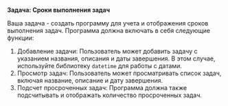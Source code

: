 **Задача: Сроки выполнения задач**

Ваша задача - создать программу для учета и отображения сроков выполнения задач. Программа должна включать в себя следующие функции:

1. Добавление задачи: Пользователь может добавить задачу с указанием названия, описания и даты завершения. В этом случае, используйте библиотеку `datetime` для работы с датами.
2. Просмотр задач: Пользователь может просматривать список задач, включая название, описание и дату завершения.
3. Подсчет просроченных задач: Программа должна также подсчитывать и отображать количество просроченных задач.
